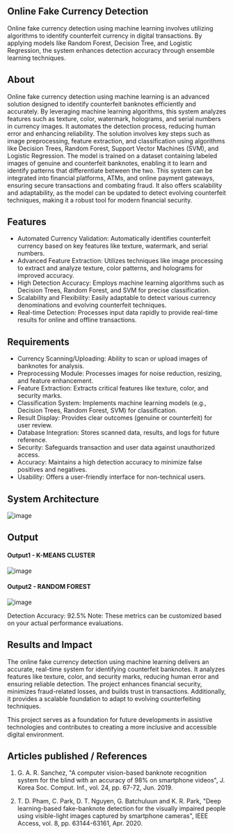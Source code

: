 ## Online Fake Currency Detection
Online fake currency detection using machine learning involves utilizing algorithms to identify counterfeit currency in digital transactions. By applying models like Random Forest, Decision Tree, and Logistic Regression, the system enhances detection accuracy through ensemble learning techniques.

## About
<!--Detailed Description about the project-->
Online fake currency detection using machine learning is an advanced solution designed to identify counterfeit banknotes efficiently and accurately. By leveraging machine learning algorithms, this system analyzes features such as texture, color, watermark, holograms, and serial numbers in currency images. It automates the detection process, reducing human error and enhancing reliability.
The solution involves key steps such as image preprocessing, feature extraction, and classification using algorithms like Decision Trees, Random Forest, Support Vector Machines (SVM), and Logistic Regression. The model is trained on a dataset containing labeled images of genuine and counterfeit banknotes, enabling it to learn and identify patterns that differentiate between the two.
This system can be integrated into financial platforms, ATMs, and online payment gateways, ensuring secure transactions and combating fraud. It also offers scalability and adaptability, as the model can be updated to detect evolving counterfeit techniques, making it a robust tool for modern financial security.

## Features
<!--List the features of the project as shown below-->
- Automated Currency Validation:
    Automatically identifies counterfeit currency based on key features like texture, watermark, and serial numbers.
- Advanced Feature Extraction:
    Utilizes techniques like image processing to extract and analyze texture, color patterns, and holograms for improved accuracy.
- High Detection Accuracy:
    Employs machine learning algorithms such as Decision Trees, Random Forest, and SVM for precise classification.
- Scalability and Flexibility:
    Easily adaptable to detect various currency denominations and evolving counterfeit techniques.
- Real-time Detection:
    Processes input data rapidly to provide real-time results for online and offline transactions.

## Requirements
<!--List the requirements of the project as shown below-->
* Currency Scanning/Uploading: Ability to scan or upload images of banknotes for analysis.
* Preprocessing Module: Processes images for noise reduction, resizing, and feature enhancement.
* Feature Extraction: Extracts critical features like texture, color, and security marks.
* Classification System: Implements machine learning models (e.g., Decision Trees, Random Forest, SVM) for classification.
* Result Display: Provides clear outcomes (genuine or counterfeit) for user review.
* Database Integration: Stores scanned data, results, and logs for future reference.
* Security: Safeguards transaction and user data against unauthorized access.
* Accuracy: Maintains a high detection accuracy to minimize false positives and negatives.
* Usability: Offers a user-friendly interface for non-technical users.

## System Architecture
<!--Embed the system architecture diagram as shown below-->

![image](https://github.com/user-attachments/assets/db58eabc-2f52-40a1-8309-6d9d1a0c46f7)


## Output
<!--Embed the Output picture at respective places as shown below as shown below-->
#### Output1 - K-MEANS CLUSTER
![image](https://github.com/user-attachments/assets/0b0773d8-062f-40c9-99a7-635e2920e95f)


#### Output2 - RANDOM FOREST
![image](https://github.com/user-attachments/assets/c305f895-278a-427f-bce5-0de840ed5ef5)

Detection Accuracy: 92.5%
Note: These metrics can be customized based on your actual performance evaluations.


## Results and Impact
<!--Give the results and impact as shown below-->
The online fake currency detection using machine learning delivers an accurate, real-time system for identifying counterfeit banknotes. It analyzes features like texture, color, and security marks, reducing human error and ensuring reliable detection. The project enhances financial security, minimizes fraud-related losses, and builds trust in transactions. Additionally, it provides a scalable foundation to adapt to evolving counterfeiting techniques.

This project serves as a foundation for future developments in assistive technologies and contributes to creating a more inclusive and accessible digital environment.

## Articles published / References
1. G. A. R. Sanchez, "A computer vision-based banknote recognition system for the blind with an accuracy of 98% on smartphone videos", J. Korea Soc. Comput. Inf., vol. 24, pp. 67-72, Jun. 2019.

2. T. D. Pham, C. Park, D. T. Nguyen, G. Batchuluun and K. R. Park, "Deep learning-based fake-banknote detection for the visually impaired people using visible-light images captured by smartphone cameras", IEEE Access,  vol. 8, pp. 63144-63161, Apr. 2020.




